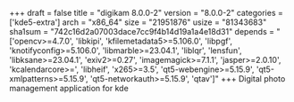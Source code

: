 +++
draft = false
title = "digikam 8.0.0-2"
version = "8.0.0-2"
categories = ['kde5-extra']
arch = "x86_64"
size = "21951876"
usize = "81343683"
sha1sum = "742c16d2a07003dace7cc9f4b14d19a1a4e18d31"
depends = "['opencv>=4.7.0', 'libkipi', 'kfilemetadata5>=5.106.0', 'libpgf', 'knotifyconfig>=5.106.0', 'libmarble>=23.04.1', 'liblqr', 'lensfun', 'libksane>=23.04.1', 'exiv2>=0.27', 'imagemagick>=7.1.1', 'jasper>=2.0.10', 'kcalendarcore>=', 'libheif', 'x265>=3.5', 'qt5-webengine>=5.15.9', 'qt5-xmlpatterns>=5.15.9', 'qt5-networkauth>=5.15.9', 'qtav']"
+++
Digital photo management application for kde